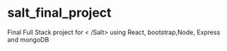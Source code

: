 # salt_final_project
Final Full Stack project for &lt; /Salt> using React, bootstrap,Node, Express and mongoDB
